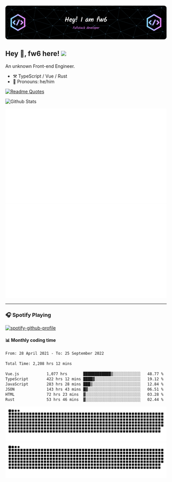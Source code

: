 ![Header](github-header-image.png)

## Hey 👋, fw6 here! <img src="https://github.githubassets.com/images/mona-whisper.gif" height="24" />


An unknown Front-end Engineer.

-   :hammer_and_pick: TypeScript / Vue / Rust
-   :man: Pronouns: he/him


[![Readme Quotes](https://quotes-github-readme.vercel.app/api?type=horizontal&theme=algolia)](https://github.com/piyushsuthar/github-readme-quotes)



![Github Stats](https://github-readme-stats.vercel.app/api?username=fw6&bg_color=30,e96443,904e95&title_color=fff&text_color=fff)

![](https://raw.githubusercontent.com/fw6/github-stats-transparent/output/generated/overview.svg)
![](https://raw.githubusercontent.com/fw6/github-stats-transparent/output/generated/languages.svg)


---

### 🎧 Spotify Playing

<!-- ![spotify-github-profile](/img/default.svg) -->

[![spotify-github-profile](https://spotify-github-profile.vercel.app/api/view?uid=r6wn4hdvypv0lkzyrj0e0pjct&cover_image=true&theme=default&bar_color=53b14f&bar_color_cover=true)](https://github.com/kittinan/spotify-github-profile)
#### :bar_chart: Monthly coding time

<!--START_SECTION:waka-->

```text
From: 28 April 2021 - To: 25 September 2022

Total Time: 2,208 hrs 12 mins

Vue.js            1,077 hrs       ████████████▒░░░░░░░░░░░░   48.77 %
TypeScript        422 hrs 12 mins ████▓░░░░░░░░░░░░░░░░░░░░   19.12 %
JavaScript        283 hrs 28 mins ███▒░░░░░░░░░░░░░░░░░░░░░   12.84 %
JSON              143 hrs 43 mins █▓░░░░░░░░░░░░░░░░░░░░░░░   06.51 %
HTML              72 hrs 23 mins  ▓░░░░░░░░░░░░░░░░░░░░░░░░   03.28 %
Rust              53 hrs 46 mins  ▓░░░░░░░░░░░░░░░░░░░░░░░░   02.44 %
```

<!--END_SECTION:waka-->




![github contribution grid snake animation](https://raw.githubusercontent.com/platane/platane/output/github-contribution-grid-snake-dark.svg#gh-dark-mode-only)![github contribution grid snake animation](https://raw.githubusercontent.com/platane/platane/output/github-contribution-grid-snake.svg#gh-light-mode-only)
